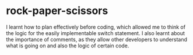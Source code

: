 # rock-paper-scissors

I learnt how to plan effectively before coding, which allowed me to think of the logic for the easily implementable switch statement. I also learnt about the importance of comments, as they allow other developers to understand what is going on and also the logic of certain code.